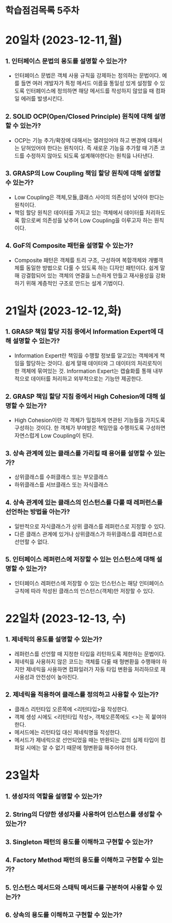 # 학습점검목록 5주차
<span style="font-size:120%">

# 20일차 (2023-12-11,월)
### 1. 인터페이스 문법의 용도를 설명할 수 있는가?
  - 인터페이스 문법은 객체 사용 규칙을 강제하는 정의하는 문법이다. 예를 들면 여러 개발자가 특정 메서드 이름을 통일성 있게 설정할 수 있도록 인터페이스에 정의하면 해당 메서드를 작성하지 않았을 때 컴파일 에러를 발생시킨다.

### 2. SOLID OCP(Open/Closed Principle) 원칙에 대해 설명할 수 있는가?
  - OCP는 기능 추가/확장에 대해서는 열려있어야 하고 변경에 대해서는 닫혀있어야 한다는 원칙이다. 즉 새로운 기능을 추가할 때 기존 코드를 수정하지 않아도 되도록 설계해야한다는 원칙을 나타낸다.

### 3. GRASP의 Low Coupling 책임 할당 원칙에 대해 설명할 수 있는가?
  - Low Coupling은 객체,모듈,클래스 사이의 의존성이 낮아야 한다는 원칙이다. 
  - 책임 할당 원칙은 데이터를 가지고 있는 객체에서 데이터를 처리하도록 함으로써 의존성을 낮추어 Low Coupling을 이루고자 하는 원칙이다.

### 4. GoF의 Composite 패턴을 설명할 수 있는가?
  - Composite 패턴은 객체를 트리 구조, 구성하여 복합객체와 개별객체를 동일한 방법으로 다룰 수 있도록 하는 디자인 패턴이다. 쉽게 말해 강결합되어 있는 객체의 연결을 느슨하게 만들고 재사용성을 강화하기 위해 계층적인 구조로 만드는 설계 기법이다.

# 21일차 (2023-12-12,화)
### 1. GRASP 책임 할당 지침 중에서 Information Expert에 대해 설명할 수 있는가?
  - Information Expert란 책임을 수행할 정보를 알고있는 객체에게 책임을 할당하는 것이다. 쉽게 말해 데이터와 그 데이터의 처리로직이 한 객체에 묶여있는 것. Information Expert는 캡슐화를 통해 내부적으로 데이터를 처리하고 외부적으로는 기능만 제공한다.

### 2. GRASP 책임 할당 지침 중에서 High Cohesion에 대해 설명할 수 있는가?
  - High Cohesion이란 각 객체가 밀접하게 연관된 기능들을 가지도록 구성하는 것이다. 한 객체가 부여받은 책임만을 수행하도록 구성하면 자연스럽게 Low Coupling이 된다.

### 3. 상속 관계에 있는 클래스를 가리킬 때 용어를 설명할 수 있는가?
  - 상위클래스를 수퍼클래스 또는 부모클래스
  - 하위클래스를 서브클래스 또는 자식클래스

### 4. 상속 관계에 있는 클래스의 인스턴스를 다룰 때 레퍼런스를 선언하는 방법을 아는가?
  - 일반적으로 자식클래스가 상위 클래스를 레퍼런스로 지정할 수 있다.
  - 다른 클래스 관계에 있거나 상위클래스가 하위클래스를 레퍼런스로 선언할 수 없다.

### 5. 인터페이스 레퍼런스에 저장할 수 있는 인스턴스에 대해 설명할 수 있는가?
  - 인터페이스 레퍼런스에 저장할 수 있는 인스턴스는 해당 인터페이스 규칙에 따라 작성된 클래스의 인스턴스(객체)만 저장할 수 있다. 


# 22일차 (2023-12-13, 수)
### 1. 제네릭의 용도를 설명할 수 있는가?
  - 레퍼런스를 선언할 때 지정한 타입을 리턴하도록 제한하는 문법이다. 
  - 제네릭을 사용하지 않은 코드는 객체를 다룰 때 형변환을 수행해야 하지만 제네릭을 사용하면 컴파일러가 자동 타입 변환을 처리하므로 재사용성과 안전성이 높아진다.

### 2. 제네릭을 적용하여 클래스를 정의하고 사용할 수 있는가?
  - 클래스 리턴타입 오른쪽에 <리턴타입>을 작성한다.
  - 객체 생성 시에도 <리턴타입 작성>, 객체오른쪽에도 <>는 꼭 붙여야 한다. 
  - 메서드에는 리턴타입 대신 제네릭명을 작성한다.
  - 메서드가 제네릭으로 선언되었을 때는 반환되는 값의 실제 타입이 컴파일 시에는 알 수 없기 때문에 형변환을 해주어야 한다.


# 23일차
### 1. 생성자의 역할을 설명할 수 있는가?


### 2. String의 다양한 생성자를 사용하여 인스턴스를 생성할 수 있는가?


### 3. Singleton 패턴의 용도를 이해하고 구현할 수 있는가?


### 4. Factory Method 패턴의 용도를 이해하고 구현할 수 있는가?


### 5. 인스턴스 메서드와 스태틱 메서드를 구분하여 사용할 수 있는가?


### 6. 상속의 용도를 이해하고 구현할 수 있는가?


</span>